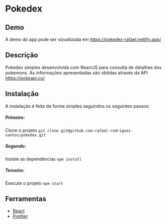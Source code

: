# Pokedex

## Demo
A demo do app pode ser vizualizada em https://pokedex-rafael.netlify.app/

## Descrição
Pokedex simples desenvolvida com ReactJS para consulta de detalhes dos pokemons. As informações apresentadas são obtidas através da API https://pokeapi.co/

## Instalação
A instalação é feita de forma simples seguindos os seguintes passos:

##### Primeiro:
Clone o projeto
`git clone git@github.com:rafael-rodrigues-santos/pokedex.git`

##### Segundo:
Instale as dependências
`npm install`

##### Terceiro: 
Execute o projeto
`npm start`

## Ferramentas
* [React](https://pt-br.reactjs.org/)
* [Prettier](https://prettier.io/)
